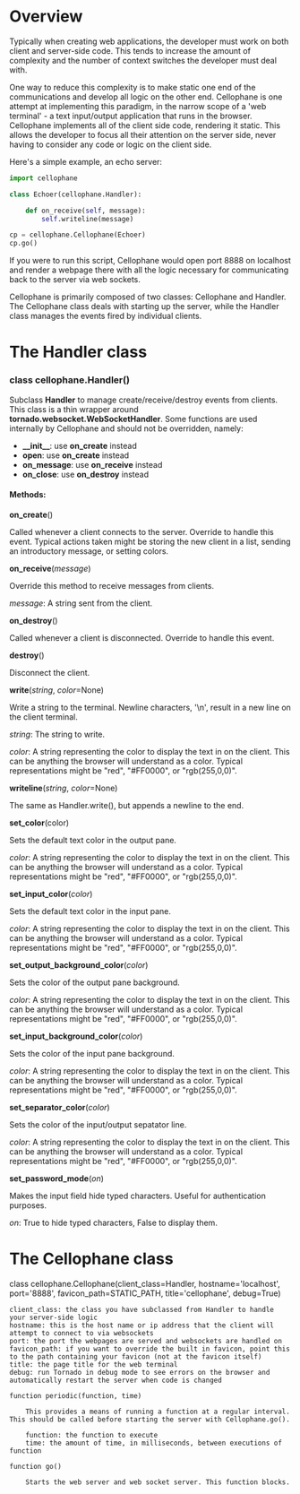 Overview
========

Typically when creating web applications, the developer must work on both client and server-side code. 
This tends to increase the amount of complexity and the number of context switches the developer must 
deal with.

One way to reduce this complexity is to make static one end of the communications and develop all 
logic on the other end. Cellophane is one attempt at implementing this paradigm, in the narrow scope 
of a 'web terminal' - a text input/output application that runs in the browser. Cellophane implements 
all of the client side code, rendering it static. This allows the developer to focus all their 
attention on the server side, never having to consider any code or logic on the client side.

Here's a simple example, an echo server:

```python
import cellophane

class Echoer(cellophane.Handler):

    def on_receive(self, message):
        self.writeline(message)

cp = cellophane.Cellophane(Echoer)
cp.go()
```

If you were to run this script, Cellophane would open port 8888 on localhost and render a webpage 
there with all the logic necessary for communicating back to the server via web sockets.

Cellophane is primarily composed of two classes: Cellophane and Handler. The Cellophane class deals 
with starting up the server, while the Handler class manages the events fired by individual clients. 


The Handler class
=================

### class cellophane.Handler()

Subclass **Handler** to manage create/receive/destroy events from clients. This class is a thin wrapper 
around **tornado.websocket.WebSocketHandler**. Some functions are used internally by Cellophane and 
should not be overridden, namely:

- **\_\_init\_\_**: use **on_create** instead
- **open**: use **on_create** instead
- **on_message**: use **on_receive** instead
- **on_close**: use **on_destroy** instead

#### Methods:

**on_create**()

Called whenever a client connects to the server. Override to handle this event. Typical actions taken 
might be storing the new client in a list, sending an introductory message, or setting colors.

**on_receive**(*message*)

Override this method to receive messages from clients.

*message*: A string sent from the client.

**on_destroy**()

Called whenever a client is disconnected. Override to handle this event.

**destroy**()

Disconnect the client.

**write**(*string*, *color*=None)

Write a string to the terminal. Newline characters, '\n', result in a new line on the client terminal.

*string*: The string to write.

*color*: A string representing the color to display the text in on the client. This can be anything 
the browser will understand as a color. Typical representations might be "red", "#FF0000", or 
"rgb(255,0,0)".

**writeline**(*string*, *color*=None)

The same as Handler.write(), but appends a newline to the end.

**set_color**(color)

Sets the default text color in the output pane.

*color*: A string representing the color to display the text in on the client. This can be anything 
the browser will understand as a color. Typical representations might be "red", "#FF0000", or 
"rgb(255,0,0)".

**set_input_color**(*color*)

Sets the default text color in the input pane.

*color*: A string representing the color to display the text in on the client. This can be anything 
the browser will understand as a color. Typical representations might be "red", "#FF0000", or 
"rgb(255,0,0)".

**set_output_background_color**(*color*)

Sets the color of the output pane background.

*color*: A string representing the color to display the text in on the client. This can be anything 
the browser will understand as a color. Typical representations might be "red", "#FF0000", or 
"rgb(255,0,0)".

**set_input_background_color**(*color*)

Sets the color of the input pane background.

*color*: A string representing the color to display the text in on the client. This can be anything 
the browser will understand as a color. Typical representations might be "red", "#FF0000", or 
"rgb(255,0,0)".

**set_separator_color**(*color*)

Sets the color of the input/output sepatator line. 

*color*: A string representing the color to display the text in on the client. This can be anything 
the browser will understand as a color. Typical representations might be "red", "#FF0000", or 
"rgb(255,0,0)".

**set_password_mode**(*on*)

Makes the input field hide typed characters. Useful for authentication purposes.

*on*: True to hide typed characters, False to display them.
    

The Cellophane class
====================

class cellophane.Cellophane(client_class=Handler, hostname='localhost', 
                            port='8888', favicon_path=STATIC_PATH, 
                            title='cellophane', debug=True)
                            
    client_class: the class you have subclassed from Handler to handle your server-side logic
    hostname: this is the host name or ip address that the client will attempt to connect to via websockets
    port: the port the webpages are served and websockets are handled on
    favicon_path: if you want to override the built in favicon, point this to the path containing your favicon (not at the favicon itself)
    title: the page title for the web terminal
    debug: run Tornado in debug mode to see errors on the browser and automatically restart the server when code is changed        
    
    function periodic(function, time)
    
        This provides a means of running a function at a regular interval. This should be called before starting the server with Cellophane.go().
        
        function: the function to execute
        time: the amount of time, in milliseconds, between executions of function
        
    function go()
        
        Starts the web server and web socket server. This function blocks.

